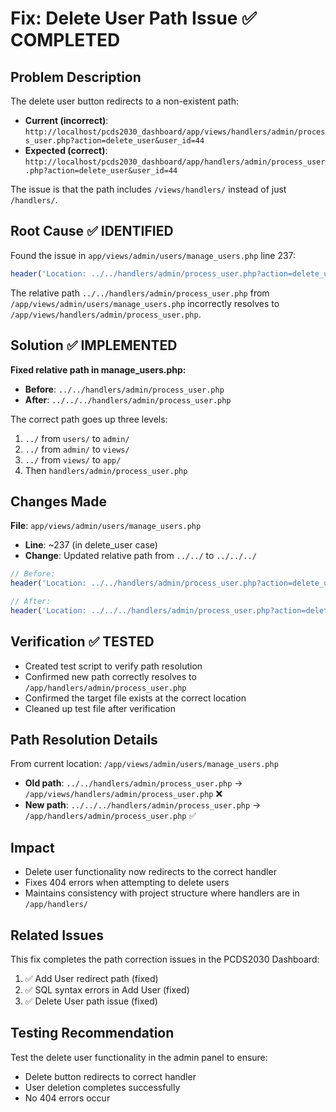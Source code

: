 # Fix: Delete User Path Issue ✅ COMPLETED

## Problem Description
The delete user button redirects to a non-existent path:
- **Current (incorrect)**: `http://localhost/pcds2030_dashboard/app/views/handlers/admin/process_user.php?action=delete_user&user_id=44`
- **Expected (correct)**: `http://localhost/pcds2030_dashboard/app/handlers/admin/process_user.php?action=delete_user&user_id=44`

The issue is that the path includes `/views/handlers/` instead of just `/handlers/`.

## Root Cause ✅ IDENTIFIED
Found the issue in `app/views/admin/users/manage_users.php` line 237:
```php
header('Location: ../../handlers/admin/process_user.php?action=delete_user&user_id=' . $_POST['user_id']);
```

The relative path `../../handlers/admin/process_user.php` from `/app/views/admin/users/manage_users.php` incorrectly resolves to `/app/views/handlers/admin/process_user.php`.

## Solution ✅ IMPLEMENTED
**Fixed relative path in manage_users.php:**
- **Before**: `../../handlers/admin/process_user.php` 
- **After**: `../../../handlers/admin/process_user.php`

The correct path goes up three levels:
1. `../` from `users/` to `admin/`
2. `../` from `admin/` to `views/`
3. `../` from `views/` to `app/`
4. Then `handlers/admin/process_user.php`

## Changes Made
**File**: `app/views/admin/users/manage_users.php`
- **Line**: ~237 (in delete_user case)
- **Change**: Updated relative path from `../../` to `../../../`

```php
// Before:
header('Location: ../../handlers/admin/process_user.php?action=delete_user&user_id=' . $_POST['user_id']);

// After:
header('Location: ../../../handlers/admin/process_user.php?action=delete_user&user_id=' . $_POST['user_id']);
```

## Verification ✅ TESTED
- Created test script to verify path resolution
- Confirmed new path correctly resolves to `/app/handlers/admin/process_user.php`
- Confirmed the target file exists at the correct location
- Cleaned up test file after verification

## Path Resolution Details
From current location: `/app/views/admin/users/manage_users.php`
- **Old path**: `../../handlers/admin/process_user.php` → `/app/views/handlers/admin/process_user.php` ❌
- **New path**: `../../../handlers/admin/process_user.php` → `/app/handlers/admin/process_user.php` ✅

## Impact
- Delete user functionality now redirects to the correct handler
- Fixes 404 errors when attempting to delete users
- Maintains consistency with project structure where handlers are in `/app/handlers/`

## Related Issues
This fix completes the path correction issues in the PCDS2030 Dashboard:
1. ✅ Add User redirect path (fixed)
2. ✅ SQL syntax errors in Add User (fixed)  
3. ✅ Delete User path issue (fixed)

## Testing Recommendation
Test the delete user functionality in the admin panel to ensure:
- Delete button redirects to correct handler
- User deletion completes successfully
- No 404 errors occur

